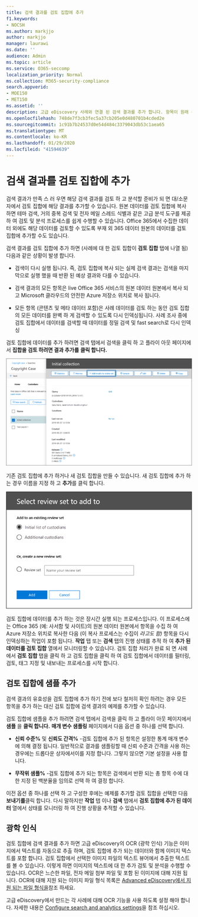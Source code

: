 ```yaml
---
title: 검색 결과를 검토 집합에 추가
f1.keywords:
- NOCSH
ms.author: markjjo
author: markjjo
manager: laurawi
ms.date: ''
audience: Admin
ms.topic: article
ms.service: O365-seccomp
localization_priority: Normal
ms.collection: M365-security-compliance
search.appverid:
- MOE150
- MET150
ms.assetid: ''
description: 고급 eDiscovery 사례와 연결 된 검색 결과를 추가 합니다. 항목이 원래 위치에서 복사 되 고 Microsoft에서 제공한 Azure 저장소 위치로 복사 됩니다. 또한 항목은 다시 인덱싱되 고 고급 eDiscovery는 이미지 파일에서 OCR (광학 인식)을 수행 하 고 검토 및 분석을 위해 이미지 텍스트를 업로드 합니다.
ms.openlocfilehash: 748de7f3cb3fec5a37cb205e0d480701b4cded2e
ms.sourcegitcommit: 1c91b7b24537d0e54d484c3379043db53c1aea65
ms.translationtype: MT
ms.contentlocale: ko-KR
ms.lasthandoff: 01/29/2020
ms.locfileid: "41594639"
---
```

# <a name="add-search-results-to-a-review-set"></a>검색 결과를 검토 집합에 추가

검색 결과가 만족 스 러 우면 해당 검색 결과를 검토 하 고 분석할 준비가 되 면 대/소문자에서 검토 집합에 해당 결과를 추가할 수 있습니다. 원본 데이터를 검토 집합에 복사 하면 테마 검색, 거의 중복 검색 및 전자 메일 스레드 식별과 같은 고급 분석 도구를 제공 하 여 검토 및 분석 프로세스를 쉽게 수행할 수 있습니다. Office 365에서 수집한 데이터 외에도 해당 데이터를 검토할 수 있도록 부재 외 365 데이터 원본의 데이터를 검토 집합에 추가할 수도 있습니다. 

검색 결과를 검토 집합에 추가 하면 (사례에 대 한 검토 집합이 **검토 집합** 탭에 나열 됨) 다음과 같은 상황이 발생 합니다.

- 검색이 다시 실행 됩니다. 즉, 검토 집합에 복사 되는 실제 검색 결과는 검색을 마지막으로 실행 했을 때 반환 된 예상 결과와 다를 수 있습니다.

- 검색 결과의 모든 항목은 live Office 365 서비스의 원본 데이터 원본에서 복사 되 고 Microsoft 클라우드의 안전한 Azure 저장소 위치로 복사 됩니다.

- 모든 항목 (콘텐츠 및 메타 데이터 포함)은 사례 데이터를 검토 하는 동안 검토 집합의 모든 데이터를 완벽 하 게 검색할 수 있도록 다시 인덱싱됩니다. 사례 조사 중에 검토 집합에서 데이터를 검색할 때 데이터를 정밀 검색 및 fast search로 다시 인덱싱

검토 집합에 데이터를 추가 하려면 검색 탭에서 검색을 클릭 하 고 플라이 아웃 페이지에서 **집합을 검토 하려면 결과 추가를** **클릭 합니다.**

![검토 집합에 데이터 추가](media/c1b4fc00-7a15-4587-b9b0-ce594bb02e4d.png)

기존 검토 집합에 추가 하거나 새 검토 집합을 만들 수 있습니다.  새 검토 집합에 추가 하는 경우 이름을 지정 하 고 **추가**를 클릭 합니다.

![검토 집합 선택](media/e8c6ab51-da8d-4c39-9b21-26bfdf453fb9.png)

검토 집합에 데이터를 추가 하는 것은 장시간 실행 되는 프로세스입니다. 이 프로세스에는 Office 365 (예: 사서함 및 사이트)의 원본 데이터 원본에서 항목을 수집 하 여 Azure 저장소 위치로 복사한 다음 (이 복사 프로세스는 수집이 *라고도 함)* 항목을 다시 인덱싱하는 작업이 포함 됩니다. **작업** 탭 또는 **검색** 탭의 진행 상태를 추적 하 여 **추가 된 데이터를 검토 집합** 열에서 모니터링할 수 있습니다. 검토 집합 처리가 완료 되 면 사례에서 **검토 집합** 탭을 클릭 하 고 검토 집합을 클릭 하 여 검토 집합에서 데이터를 필터링, 검토, 태그 지정 및 내보내는 프로세스를 시작 합니다.

## <a name="add-a-sample-to-a-review-set"></a>검토 집합에 샘플 추가

검색 결과의 유효성을 검토 집합에 추가 하기 전에 보다 철저히 확인 하려는 경우 모든 항목을 추가 하는 대신 검토 집합에 검색 결과의 예제를 추가할 수 있습니다.

검토 집합에 샘플을 추가 하려면 검색 탭에서 검색을 클릭 하 고 플라이 아웃 페이지에서 **샘플** 을 **클릭 합니다.** **매개 변수 샘플링** 페이지에서 다음 옵션 중 하나를 선택 합니다.

- **신뢰 수준%** 및 **신뢰도 간격%** -검토 집합에 추가 된 항목은 설정한 통계 매개 변수에 의해 결정 됩니다. 일반적으로 결과를 샘플링할 때 신뢰 수준과 간격을 사용 하는 경우에는 드롭다운 상자에서이를 지정 합니다. 그렇지 않으면 기본 설정을 사용 합니다.

- **무작위 샘플%** -검토 집합에 추가 되는 항목은 검색에서 반환 되는 총 항목 수에 대 한 지정 된 백분율을 임의로 선택 하 여 결정 합니다.

이전 옵션 중 하나를 선택 하 고 구성한 후에는 예제를 추가할 검토 집합을 선택한 다음 **보내기를**클릭 합니다. 다시 말하지만 **작업** 탭 이나 **검색** 탭에서 **검토 집합에 추가 된 데이터** 열에서 상태를 모니터링 하 여 진행 상황을 추적할 수 있습니다.

## <a name="optical-character-recognition"></a>광학 인식

검토 집합에 검색 결과를 추가 하면 고급 eDiscovery의 OCR (광학 인식) 기능은 이미지에서 텍스트를 자동으로 추출 하며, 검토 집합에 추가 되는 데이터와 함께 이미지 텍스트를 포함 합니다. 검토 집합에서 선택한 이미지 파일의 텍스트 뷰어에서 추출한 텍스트를 볼 수 있습니다. 이렇게 하면 이미지의 텍스트에 대 한 추가 검토 및 분석을 수행할 수 있습니다. OCR은 느슨한 파일, 전자 메일 첨부 파일 및 포함 된 이미지에 대해 지원 됩니다. OCR에 대해 지원 되는 이미지 파일 형식 목록은 [Advanced eDiscovery에서 지원 되는 파일 형식을](supported-filetypes-ediscovery20.md#image)참조 하세요.

고급 eDiscovery에서 만드는 각 사례에 대해 OCR 기능을 사용 하도록 설정 해야 합니다. 자세한 내용은 [Configure search and analytics settings](configure-search-and-analytics-settings-in-advanced-ediscovery.md#optical-character-recognition-ocr)을 참조 하십시오.